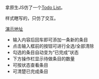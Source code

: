 拿原生JS仿了一个[Todo List]([http://todomvc.com/examples/vue/](qq://txfile/#) )。

样式瞎写的，只仿了交互。

[演示地址](http://118.24.51.31/todo/html/)

* 输入内容后回车即可添加一条新的条目
* 点击输入框前的按钮可进行全选/全部清除
* 勾选的条目自动变为“已完成”状态
* 下方操作栏显示待做条目的数量
* 可按状态查看条目
* 可清楚已完成条目